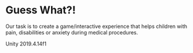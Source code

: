 ﻿# Guess What?!

Our task is to create a game/interactive experience that helps children with pain, disabilities or anxiety during medical procedures.

Unity 2019.4.14f1
